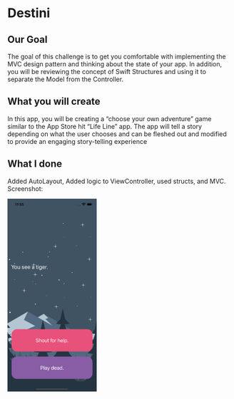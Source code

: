 


#  Destini

## Our Goal

The goal of this challenge is to get you comfortable with implementing the MVC design pattern and thinking about the state of your app. In addition, you will be reviewing the concept of Swift Structures and using it to separate the Model from the Controller. 

## What you will create

In this app, you will be creating a “choose your own adventure” game similar to the App Store hit “Life Line” app. The app will tell a story depending on what the user chooses and can be fleshed out and modified to provide an engaging story-telling experience


## What I done
Added AutoLayout, Added logic to ViewController, used structs, and MVC. Screenshot: 


<img src="Documentation/Simulator.png" width="200" >


